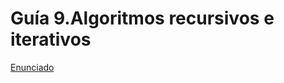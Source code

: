 # Guía 9.Algoritmos recursivos  e iterativos


[Enunciado](https://docs.google.com/document/d/1Hl2BlAlBp7RhkLhxuO_A7pP-mIYJlZvs/preview)
